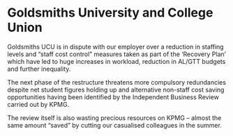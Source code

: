 # Goldsmiths University and College Union

Goldsmiths UCU is in dispute with our employer over a reduction in staffing levels and “staff cost control” measures taken as part of the ‘Recovery Plan’ which have led to huge increases in workload, reduction in AL/GTT budgets and further inequality. 

The next phase of the restructure threatens more compulsory redundancies despite net student figures holding up and alternative non-staff cost saving opportunities having been identified by the Independent Business Review carried out by KPMG. 

The review itself is also wasting precious resources on KPMG – almost the same amount “saved” by cutting our casualised colleagues in the summer. 
